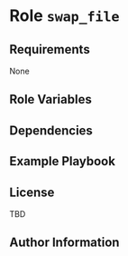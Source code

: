 # Role `swap_file`


## Requirements

None

## Role Variables



## Dependencies

## Example Playbook


## License

TBD

## Author Information

